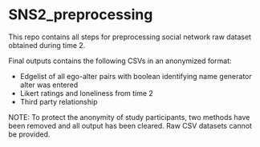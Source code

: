 # SNS2_preprocessing

This repo contains all steps for preprocessing social network raw dataset obtained during time 2. 

Final outputs contains the following CSVs in an anonymized format:
- Edgelist of all ego-alter pairs with boolean identifying name generator alter was entered
- Likert ratings and loneliness from time 2
- Third party relationship

NOTE: To protect the anonymity of study participants, two methods have been removed and all output has been cleared. Raw CSV datasets cannot be provided.
